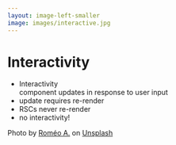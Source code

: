 ```yaml
---
layout: image-left-smaller
image: images/interactive.jpg
---
```


# Interactivity

<v-clicks>
<ul>
<li><span class="featured">Interactivity</span><br/>component updates in response to user input</li>
<li>update requires <span class="featured">re-render</span></li>
<li>RSCs never re-render</li>
<li>no interactivity!</li>
</ul>
</v-clicks>
<Caption>Photo by <a href="https://unsplash.com/@gronemo?utm_source=unsplash&utm_medium=referral&utm_content=creditCopyText">Roméo A.</a> on <a href="https://unsplash.com/photos/3WyOsYlocX0?utm_source=unsplash&utm_medium=referral&utm_content=creditCopyText">Unsplash</a></Caption>